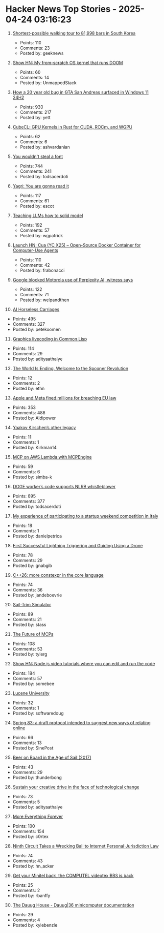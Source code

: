 # Hacker News Top Stories - 2025-04-24 03:16:23

1. [Shortest-possible walking tour to 81,998 bars in South Korea](https://www.math.uwaterloo.ca/tsp/korea/index.html)
   - Points: 110
   - Comments: 23
   - Posted by: geeknews

2. [Show HN: My from-scratch OS kernel that runs DOOM](https://github.com/UnmappedStack/TacOS)
   - Points: 60
   - Comments: 14
   - Posted by: UnmappedStack

3. [How a 20 year old bug in GTA San Andreas surfaced in Windows 11 24H2](https://cookieplmonster.github.io/2025/04/23/gta-san-andreas-win11-24h2-bug/)
   - Points: 930
   - Comments: 217
   - Posted by: yett

4. [CubeCL: GPU Kernels in Rust for CUDA, ROCm, and WGPU](https://github.com/tracel-ai/cubecl)
   - Points: 62
   - Comments: 6
   - Posted by: ashvardanian

5. [You wouldn't steal a font](https://fedi.rib.gay/notes/a6xqityngfubsz0f)
   - Points: 744
   - Comments: 241
   - Posted by: todsacerdoti

6. [Yagri: You are gonna read it](https://www.scottantipa.com/yagri)
   - Points: 117
   - Comments: 61
   - Posted by: escot

7. [Teaching LLMs how to solid model](https://willpatrick.xyz/technology/2025/04/23/teaching-llms-how-to-solid-model.html)
   - Points: 192
   - Comments: 57
   - Posted by: wgpatrick

8. [Launch HN: Cua (YC X25) – Open-Source Docker Container for Computer-Use Agents](https://github.com/trycua/cua)
   - Points: 110
   - Comments: 42
   - Posted by: frabonacci

9. [Google blocked Motorola use of Perplexity AI, witness says](https://www.bloomberg.com/news/articles/2025-04-23/perplexity-executive-says-google-blocked-motorola-s-use-of-ai-assistant)
   - Points: 122
   - Comments: 71
   - Posted by: welpandthen

10. [AI Horseless Carriages](https://koomen.dev/essays/horseless-carriages/)
   - Points: 495
   - Comments: 327
   - Posted by: petekoomen

11. [Graphics livecoding in Common Lisp](https://kevingal.com/blog/cl-livecoding.html)
   - Points: 114
   - Comments: 29
   - Posted by: adityaathalye

12. [The World Is Ending. Welcome to the Spooner Revolution](https://aethn.com/posts/the-world-is-ending)
   - Points: 12
   - Comments: 2
   - Posted by: ethn

13. [Apple and Meta fined millions for breaching EU law](https://ca.finance.yahoo.com/news/apple-fined-570-million-meta-094701712.html)
   - Points: 353
   - Comments: 488
   - Posted by: Aldipower

14. [Yaakov Kirschen’s other legacy](https://www.jns.org/yaakov-kirschens-other-legacy/)
   - Points: 11
   - Comments: 1
   - Posted by: Kirkman14

15. [MCP on AWS Lambda with MCPEngine](https://www.featureform.com/post/deploy-mcp-on-aws-lambda-with-mcpengine)
   - Points: 59
   - Comments: 6
   - Posted by: simba-k

16. [DOGE worker’s code supports NLRB whistleblower](https://krebsonsecurity.com/2025/04/doge-workers-code-supports-nlrb-whistleblower/)
   - Points: 695
   - Comments: 377
   - Posted by: todsacerdoti

17. [My experience of participating to a startup weekend competition in Italy](https://danielpetrica.com/my-experience-of-participating-to-a-startup-weekend-competition-in-italy/)
   - Points: 18
   - Comments: 1
   - Posted by: danielpetrica

18. [First Successful Lightning Triggering and Guiding Using a Drone](https://group.ntt/en/newsrelease/2025/04/18/250418a.html)
   - Points: 78
   - Comments: 29
   - Posted by: gnabgib

19. [C++26: more constexpr in the core language](https://www.sandordargo.com/blog/2025/04/23/cpp26-constexpr-language-changes)
   - Points: 74
   - Comments: 36
   - Posted by: jandeboevrie

20. [Sail-Trim Simulator](https://simulator.atterwind.info/)
   - Points: 89
   - Comments: 21
   - Posted by: stass

21. [The Future of MCPs](https://iamcharliegraham.substack.com/publish/post/161906169)
   - Points: 108
   - Comments: 53
   - Posted by: tylerg

22. [Show HN: Node.js video tutorials where you can edit and run the code](undefined)
   - Points: 184
   - Comments: 57
   - Posted by: somebee

23. [Lucene University](https://github.com/msfroh/lucene-university)
   - Points: 32
   - Comments: 1
   - Posted by: softwaredoug

24. [Spring 83: a draft protocol intended to suggest new ways of relating online](https://github.com/robinsloan/spring-83)
   - Points: 66
   - Comments: 13
   - Posted by: SinePost

25. [Beer on Board in the Age of Sail (2017)](https://blog.library.si.edu/blog/2017/08/02/beer-board-age-sail/)
   - Points: 43
   - Comments: 29
   - Posted by: thunderbong

26. [Sustain your creative drive in the face of technological change](https://thecreativeindependent.com/people/multi-disciplinary-artist-jack-rusher-on-the-need-to-sustain-your-creative-drive-in-the-face-of-technological-change/)
   - Points: 73
   - Comments: 5
   - Posted by: adityaathalye

27. [More Everything Forever](https://www.nytimes.com/2025/04/23/books/review/more-everything-forever-adam-becker.html)
   - Points: 100
   - Comments: 154
   - Posted by: c0rtex

28. [Ninth Circuit Takes a Wrecking Ball to Internet Personal Jurisdiction Law](https://blog.ericgoldman.org/archives/2025/04/ninth-circuit-takes-a-wrecking-ball-to-internet-personal-jurisdiction-law-briskin-v-shopify.htm)
   - Points: 74
   - Comments: 43
   - Posted by: hn_acker

29. [Get your Minitel back, the COMPUTEL videotex BBS is back](https://cq94.medium.com/get-your-minitels-back-the-computel-videotex-bbs-is-back-1d8c42f1ea17)
   - Points: 25
   - Comments: 2
   - Posted by: rbanffy

30. [The Dauug House - Dauug|36 minicomputer documentation](https://dauug.cs.wright.edu/)
   - Points: 29
   - Comments: 4
   - Posted by: kylebenzle

